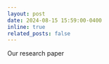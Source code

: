 ```yaml
---
layout: post
date: 2024-08-15 15:59:00-0400
inline: true
related_posts: false
---
```


Our research paper 

